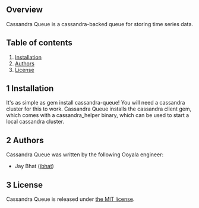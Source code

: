 ## Overview

Cassandra Queue is a cassandra-backed queue for storing time series data.

## Table of contents

1.  [Installation](#section_1)
1.  [Authors](#section_2)
1.  [ License](#section_4)

## <a name="section_1"></a>1 Installation

It's as simple as gem install cassandra-queue!  You will need a cassandra cluster for this to work.
Cassandra Queue installs the cassandra client gem, which comes with a cassandra_helper binary, which can be used to start a local cassandra cluster.

## <a name="section_2"></a>2 Authors

Cassandra Queue was written by the following Ooyala engineer:

* Jay Bhat ([jbhat](https://github.com/jbhat))

## <a name="section_3"></a>3 License

Cassandra Queue is released under [the MIT license](http://www.opensource.org/licenses/mit-license.php).